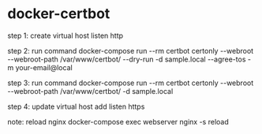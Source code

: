# docker-certbot

step 1:
create virtual host listen http

step 2:
run command
docker-compose run --rm  certbot certonly --webroot --webroot-path /var/www/certbot/ --dry-run -d sample.local --agree-tos -m your-email@local

step 3:
run command
docker-compose run --rm  certbot certonly --webroot --webroot-path /var/www/certbot/ -d sample.local

step 4:
update virtual host add listen https

note:
reload nginx
docker-compose exec webserver nginx -s reload